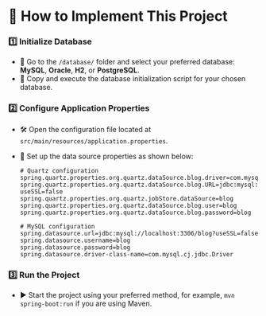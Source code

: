 
# 🚀 How to Implement This Project

### 1️⃣ Initialize Database

- 📂 Go to the `/database/` folder and select your preferred database: **MySQL**, **Oracle**, **H2**, or **PostgreSQL**.
- 📄 Copy and execute the database initialization script for your chosen database.

### 2️⃣ Configure Application Properties

- 🛠️ Open the configuration file located at `src/main/resources/application.properties`.
- 📝 Set up the data source properties as shown below:

    ```properties
    # Quartz configuration
    spring.quartz.properties.org.quartz.dataSource.blog.driver=com.mysql.cj.jdbc.Driver
    spring.quartz.properties.org.quartz.dataSource.blog.URL=jdbc:mysql://localhost:3306/blog?useSSL=false
    spring.quartz.properties.org.quartz.jobStore.dataSource=blog
    spring.quartz.properties.org.quartz.dataSource.blog.user=blog
    spring.quartz.properties.org.quartz.dataSource.blog.password=blog

    # MySQL configuration
    spring.datasource.url=jdbc:mysql://localhost:3306/blog?useSSL=false
    spring.datasource.username=blog
    spring.datasource.password=blog
    spring.datasource.driver-class-name=com.mysql.cj.jdbc.Driver
    ```

### 3️⃣ Run the Project

- ▶️ Start the project using your preferred method, for example, `mvn spring-boot:run` if you are using Maven.


